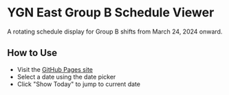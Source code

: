 # YGN East Group B Schedule Viewer

A rotating schedule display for Group B shifts from March 24, 2024 onward.

## How to Use
- Visit the [GitHub Pages site](https://kyawzinlattt.github.io/ygn-e/)
- Select a date using the date picker
- Click "Show Today" to jump to current date
